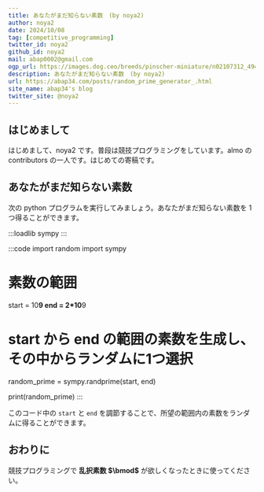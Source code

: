 ```yaml
---
title: あなたがまだ知らない素数　(by noya2)
author: noya2
date: 2024/10/08
tag: [competitive_programming]
twitter_id: noya2
github_id: noya2
mail: abap0002@gmail.com
ogp_url: https://images.dog.ceo/breeds/pinscher-miniature/n02107312_4943.jpg
description: あなたがまだ知らない素数　(by noya2)
url: https://abap34.com/posts/random_prime_generator_.html
site_name: abap34's blog
twitter_site: @noya2
---
```



## はじめまして

はじめまして、noya2 です。普段は競技プログラミングをしています。almo の contributors の一人です。はじめての寄稿です。

## あなたがまだ知らない素数

次の python プログラムを実行してみましょう。あなたがまだ知らない素数を $1$ つ得ることができます。

:::loadlib
sympy
:::

:::code
import random
import sympy

# 素数の範囲
start = 10**9
end = 2*10**9

# start から end の範囲の素数を生成し、その中からランダムに1つ選択
random_prime = sympy.randprime(start, end)

print(random_prime)
:::

このコード中の `start` と `end` を調節することで、所望の範囲内の素数をランダムに得ることができます。

## おわりに

競技プログラミングで **乱択素数 $\bmod$** が欲しくなったときに使ってください。